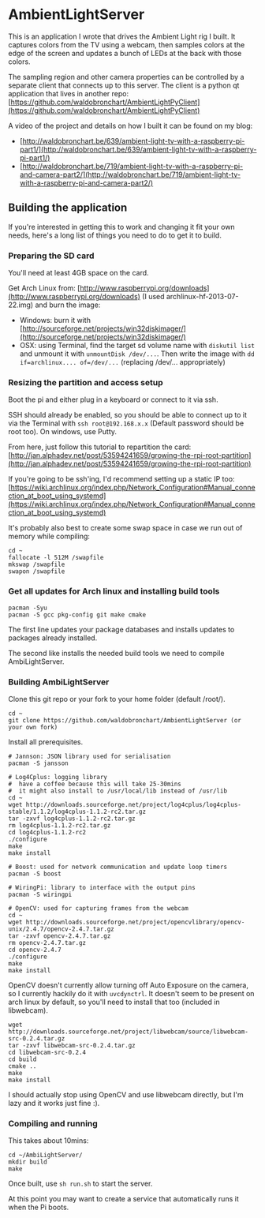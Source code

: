 AmbientLightServer
==================

This is an application I wrote that drives the Ambient Light rig I built. It captures colors from the TV using a webcam, then samples colors at the edge of the screen and updates a bunch of LEDs at the back with those colors.

The sampling region and other camera properties can be controlled by a separate client that connects up to this server. The client is a python qt application that lives in another repo: [https://github.com/waldobronchart/AmbientLightPyClient](https://github.com/waldobronchart/AmbientLightPyClient) 

A video of the project and details on how I built it can be found on my blog: 

* [http://waldobronchart.be/639/ambient-light-tv-with-a-raspberry-pi-part1/](http://waldobronchart.be/639/ambient-light-tv-with-a-raspberry-pi-part1/)
* [http://waldobronchart.be/719/ambient-light-tv-with-a-raspberry-pi-and-camera-part2/](http://waldobronchart.be/719/ambient-light-tv-with-a-raspberry-pi-and-camera-part2/)

Building the application
----------------------------------------

If you're interested in getting this to work and changing it fit your own needs, here's a long list of things you need to do to get it to build.

### Preparing the SD card

You'll need at least 4GB space on the card.

Get Arch Linux from: [http://www.raspberrypi.org/downloads](http://www.raspberrypi.org/downloads) (I used archlinux-hf-2013-07-22.img) and burn the image:

* Windows: burn it with [http://sourceforge.net/projects/win32diskimager/](http://sourceforge.net/projects/win32diskimager/)
* OSX: using Terminal, find the target sd volume name with `diskutil list` and unmount it with `unmountDisk /dev/...`. Then write the image with `dd if=archlinux.... of=/dev/...` (replacing /dev/... appropriately)

### Resizing the partition and access setup

Boot the pi and either plug in a keyboard or connect to it via ssh.

SSH should already be enabled, so you should be able to connect up to it via the Terminal with `ssh root@192.168.x.x` (Default password should be root too). On windows, use Putty.

From here, just follow this tutorial to repartition the card:
[http://jan.alphadev.net/post/53594241659/growing-the-rpi-root-partition](http://jan.alphadev.net/post/53594241659/growing-the-rpi-root-partition)

If you're going to be ssh'ing, I'd recommend setting up a static IP too:
[https://wiki.archlinux.org/index.php/Network_Configuration#Manual_connection_at_boot_using_systemd](https://wiki.archlinux.org/index.php/Network_Configuration#Manual_connection_at_boot_using_systemd)

It's probably also best to create some swap space in case we run out of memory while compiling:

    cd ~
    fallocate -l 512M /swapfile
    mkswap /swapfile
    swapon /swapfile

### Get all updates for Arch linux and installing build tools

    pacman -Syu
    pacman -S gcc pkg-config git make cmake

The first line updates your package databases and installs updates to packages already installed.

The second like installs the needed build tools we need to compile AmbiLightServer.

### Building AmbiLightServer

Clone this git repo or your fork to your home folder (default /root/).

    cd ~
    git clone https://github.com/waldobronchart/AmbientLightServer (or your own fork)

Install all prerequisites. 

    # Jannson: JSON library used for serialisation
    pacman -S jansson

    # Log4Cplus: logging library
    #  have a coffee because this will take 25-30mins
    #  it might also install to /usr/local/lib instead of /usr/lib
    cd ~
    wget http://downloads.sourceforge.net/project/log4cplus/log4cplus-stable/1.1.2/log4cplus-1.1.2-rc2.tar.gz
    tar -zxvf log4cplus-1.1.2-rc2.tar.gz
    rm log4cplus-1.1.2-rc2.tar.gz
    cd log4cplus-1.1.2-rc2
    ./configure
    make
    make install

    # Boost: used for network communication and update loop timers
    pacman -S boost

    # WiringPi: library to interface with the output pins
    pacman -S wiringpi

    # OpenCV: used for capturing frames from the webcam
    cd ~
    wget http://downloads.sourceforge.net/project/opencvlibrary/opencv-unix/2.4.7/opencv-2.4.7.tar.gz
    tar -zxvf opencv-2.4.7.tar.gz
    rm opencv-2.4.7.tar.gz
    cd opencv-2.4.7
    ./configure
    make
    make install

OpenCV doesn't currently allow turning off Auto Exposure on the camera, so I currently hackily do it with `uvcdynctrl`. It doesn't seem to be present on arch linux by default, so you'll need to install that too (included in libwebcam).

    wget http://downloads.sourceforge.net/project/libwebcam/source/libwebcam-src-0.2.4.tar.gz  
    tar -zxvf libwebcam-src-0.2.4.tar.gz 
    cd libwebcam-src-0.2.4
    cd build
    cmake ..
    make
    make install

I should actually stop using OpenCV and use libwebcam directly, but I'm lazy and it works just fine :).

### Compiling and running

This takes about 10mins:

    cd ~/AmbiLightServer/
    mkdir build
    make

Once built, use `sh run.sh` to start the server.

At this point you may want to create a service that automatically runs it when the Pi boots.
